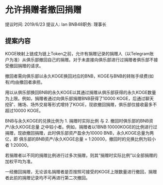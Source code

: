 # 允许捐赠者撤回捐赠
提议时间: 2019/6/23
提议人: Ian
BNB48职务: 理事长

## 提案内容
KOGE映射上链成为链上Token之前，允许有捐赠记录的捐赠人（以Telegram账户为准）从俱乐部撤回自己的捐赠。对于未直接向俱乐部进行过捐赠者俱乐部不接受撤回捐赠的请求。

撤回者需向俱乐部以永久KOGE换回对应的BNB，KOGE与BNB的转账手续费(如有)均由撤回者承担。

用以从俱乐部换回BNB的永久KOGE以其通过捐赠从俱乐部获得的永久KOGE数量为上限。例如，捐赠者通过向俱乐部捐赠BNB获得了10000 KOGE，后通过聊天挖矿、赌场、场外交易等形式增持了KOGE，现欲撤回捐赠，俱乐部仅接收最多不超过10000 KOGE。

BNB与永久KOGE的兑换比例为 1. 捐赠时实际比例 与 2. 撤回时俱乐部的BNB资产/永久KOGE总量 之中较小者。例如，捐赠者以1BNB:10000KOGE的比例进行过捐赠，现欲撤回捐赠，此时俱乐部资产盈余为10000 BNB，永久KOGE总量为两亿，即 俱乐部的BNB资产/永久KOGE总量 = 1:20000，撤回时的兑换比例为较小者 1:20000。

若捐赠者以不同的捐赠比例进行过多次捐赠，则其“捐赠时实际比例”以全部捐赠的加权平均为准。

一经撤回捐赠，无论该名捐赠者是否按照可接受的KOGE上限数量进行撤回，捐赠者此前的捐赠记录均不可再进行第二次撤回。
